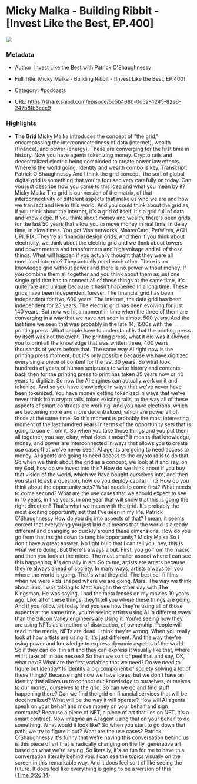 # Micky Malka - Building Ribbit - [Invest Like the Best, EP.400]

![](https://wsrv.nl/?url=https%3A%2F%2Fmegaphone.imgix.net%2Fpodcasts%2Fef669774-cccd-11ed-889b-c36caad6646f%2Fimage%2Fae55da46691e0b3de6a583d35ed96dcc.png%3Fixlib%3Drails-4.3.1%26max-w%3D3000%26max-h%3D3000%26fit%3Dcrop%26auto%3Dformat%2Ccompress&w=100&h=100)

### Metadata

- Author: Invest Like the Best with Patrick O'Shaughnessy
- Full Title: Micky Malka - Building Ribbit - [Invest Like the Best, EP.400]
- Category: #podcasts



- URL: https://share.snipd.com/episode/5c5b468b-0d52-4245-82e6-247b8fb3ccc9

### Highlights

- **The Grid**
  Micky Malka introduces the concept of "the grid," encompassing the interconnectedness of data (internet), wealth (finance), and power (energy). These are converging for the first time in history. Now you have agents tokenizing money. Crypto rails and decentralized electric being combinded to create power law effects. Where is the world going. Identity and wealth combo is key.
  Transcript:
  Patrick O’Shaughnessy
  And I think the grid concept, the sort of global digital grid is something that you're focused very carefully on today. Can you just describe how you came to this idea and what you mean by it?
  Micky Malka
  The grid is our version of the matrix, of that interconnectivity of different aspects that make us who we are and how we transact and live in this world. And you could think about the grid as, if you think about the internet, it's a grid of itself. It's a grid full of data and knowledge. If you think about money and wealth, there's been grids for the last 50 years that allow you to move money in real time, in delay time, in slow times. You got Visa networks, MasterCard, PetWires, ACH, UPI, PIX. They're all financial design grids. And then if you think about electricity, we think about the electric grid and we think about towers and power meters and transformers and high voltage and all of those things. What will happen if you actually thought that they were all combined into one? They actually need each other. There is no knowledge grid without power and there is no power without money. If you combine them all together and you think about them as just one single grid that has to connect all of these things at the same time, it's quite rare and unique because it hasn't happened In a long time. These grids have been independent forever. The financial grid has been independent for five, 600 years. The internet, the data grid has been independent for 25 years. The electric grid has been evolving for just 140 years. But now we hit a moment in time when the three of them are converging in a way that we have not seen in almost 500 years. And the last time we seen that was probably in the late 14, 1500s with the printing press. What people have to understand is that the printing press by itself was not the event. The printing press, what it did was it allowed you to print all the knowledge that was written three, 400 years, thousands of years before that. The same way AI right now is the printing press moment, but it's only possible because we have digitized every single piece of content for the last 30 years. So what took hundreds of years of human scriptures to write history and contents back then for the printing press to print has taken 35 years now or 40 years to digitize. So now the AI engines can actually work on it and tokenize. And so you have knowledge in ways that we've never have been tokenized. You have money getting tokenized in ways that we've never think from crypto rails, token existing rails, to the way all of these aspects of smart contracts are working. And you have electrons, which are becoming more and more decentralized, which are power all of those at the same time. So this moment is probably the most interesting moment of the last hundred years in terms of the opportunity sets that is going to come from it. So when you take those things and you put them all together, you say, okay, what does it mean? It means that knowledge, money, and power are interconnected in ways that allows you to create use cases that we've never seen. AI agents are going to need access to money. AI agents are going to need access to the crypto rails to do that. So when we think about the grid as a concept, we look at it and say, oh my God, how do we invest into this? How do we think about if you buy that vision of the world, which we have bought ourselves into, and then you start to ask a question, how do you deploy capital in it? How do you think about the opportunity sets? What needs to come first? What needs to come second? What are the use cases that we should expect to see in 10 years, in five years, in one year that will show that this is going the right direction? That's what we mean with the grid. It's probably the most exciting opportunity set that I've seen in my life.
  Patrick O’Shaughnessy
  How do you dig into aspects of that? I mean, it seems correct that everything you just laid out means that the world is already different and changing so quickly around these dimensions. How do you go from that insight down to tangible opportunity?
  Micky Malka
  So I don't have a great answer. No light bulb that I can tell you, hey, this is what we're doing. But there's always a but. First, you go from the macro and then you look at the micro. The most smaller aspect where I can see this happening, it's actually in art. So to me, artists are artists because they're always ahead of society. In many ways, artists always tell you where the world is going. That's what they did. The best sci-fi films when we were kids shaped where we are going. Mars. The way we think about lens. I was talking to Matt Vaughn the other day with The Kingsman. He was saying, I had the meta lenses on my movies 10 years ago. Like all of these things, they'll tell you where these things are going. And if you follow art today and you see how they're using all of those aspects at the same time, you're seeing artists using AI in different ways than the Silicon Valley engineers are Using it. You're seeing how they are using NFTs as a method of distribution, of ownership. People will read in the media, NFTs are dead. I think they're wrong. When you really look at how artists are using it, it's just different. And the way they're using power and knowledge to express dynamic aspects of the world. So if they can do it in art and they can express it visually like that, where will it take off in businesses? So then we sort of peel that and say, OK, what next? What are the first variables that we need? Do we need to figure out identity? Is identity a big component of society solving a lot of these things? Because right now we have ideas, but we don't have an identity that allows us to connect our knowledge to ourselves, ourselves to our money, ourselves to the grid. So can we go and find stuff happening there? Can we find the grid on financial services that will be decentralized? What will be the way it will operate? How will AI agents speak on your behalf and move money on your behalf and sign contracts? Because a piece of NFT, a piece of art that lies on NFT, it's a smart contract. Now imagine an AI agent using that on your behalf to do something. What would it look like? So when you start to go down that path, we try to figure it out? What are the use cases?
  Patrick O’Shaughnessy
  It's funny that we're having this conversation behind us is this piece of art that is radically changing on the fly, generative art based on what we're saying. So literally, it's so fun for me to have this conversation literally behind you. I can see the topics visually on the screen in this remarkable way. And it does feel sort of like seeing the future. It does feel like everything is going to be a version of this ([Time 0:26:14](https://share.snipd.com/snip/287d4174-efca-47d2-baea-9c7c2cb0f6d4))
